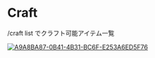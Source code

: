 # Craft

/craft list でクラフト可能アイテム一覧

[
![A9A8BA87-0B41-4B31-BC6F-E253A6ED5F76](https://user-images.githubusercontent.com/43005911/54207976-7b364380-451e-11e9-84a0-96450821498f.png)
](url)
